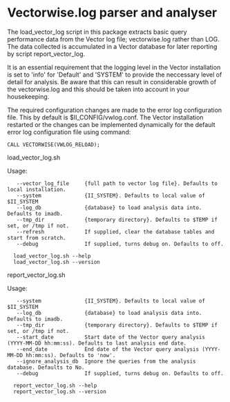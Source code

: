 Vectorwise.log parser and analyser
==================================

The load_vector_log script in this package extracts basic query performance data from 
the Vector log file; vectorwise.log rather than LOG.
The data collected is accumulated in a Vector database for later reporting by script
report_vector_log.

It is an essential requirement that the logging level in the Vector installation is 
set to 'info' for 'Default' and 'SYSTEM' to provide the neccessary level of detail for 
analysis. Be aware that this can result in considerable growth of the vectorwise.log 
and this should be taken into account in your housekeeping.

The required configuration changes are made to the error log configuration file. This by 
default is $II_CONFIG/vwlog.conf.
The Vector installation restarted or the changes can be implemented dynamically for 
the default error log configuration file using command:

    CALL VECTORWISE(VWLOG_RELOAD);


load_vector_log.sh

Usage:
```
   --vector_log_file     {full path to vector log file}. Defaults to local installation.
   --system              {II_SYSTEM}. Defaults to local value of $II_SYSTEM
   --log_db              {database} to load analysis data into. Defaults to imadb.
   --tmp_dir             {temporary directory}. Defaults to $TEMP if set, or /tmp if not.
   --refresh             If supplied, clear the database tables and start from scratch.
   --debug               If supplied, turns debug on. Defaults to off.

  load_vector_log.sh --help
  load_vector_log.sh --version  
```

report_vector_log.sh

Usage:
```
   --system              {II_SYSTEM}. Defaults to local value of $II_SYSTEM
   --log_db              {database} to load analysis data into. Defaults to imadb.
   --tmp_dir             {temporary directory}. Defaults to $TEMP if set, or /tmp if not.
   --start_date          Start date of the Vector query analysis (YYYY-MM-DD hh:mm:ss). Defaults to last analysis end date.
   --end_date            End date of the Vector query analysis (YYYY-MM-DD hh:mm:ss). Defaults to 'now'.
   --ignore_analysis_db  Ignore the queries from the analysis database. Defaults to No.
   --debug               If supplied, turns debug on. Defaults to off.

  report_vector_log.sh --help
  report_vector_log.sh --version  
```

